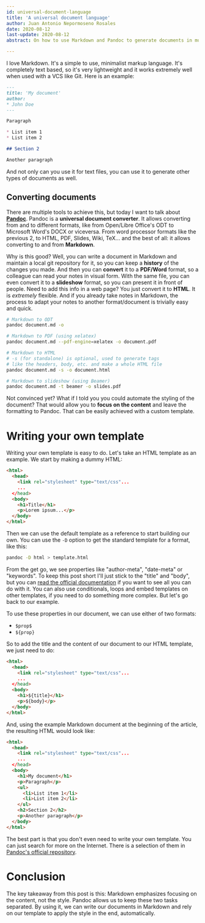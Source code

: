 ```yaml
---
id: universal-document-language
title: 'A universal document language'
author: Juan Antonio Nepormoseno Rosales
date: 2020-08-12
last-update: 2020-08-12
abstract: On how to use Markdown and Pandoc to generate documents in multiple formats (HTML, PDF, DOC, PPT, ODT...)

---
```


I love Markdown.
It's a simple to use, minimalist markup language.
It's completely text based, so it's very lightweight and it works extremely well when used with a VCS like Git. 
Here is an example:

```md
---
title: 'My document'
author:
* John Doe
---

Paragraph

* List item 1
* List item 2

## Section 2

Another paragraph

```

And not only can you use it for text files, you can use it to generate other types of documents as well.

## Converting documents

There are multiple tools to achieve this, but today I want to talk about **[Pandoc](https://pandoc.org/)**.
Pandoc is a **universal document converter**.
It allows converting from and to different formats, like from Open/Libre Office's ODT to Microsoft Word's DOCX or viceversa.
From word processor formats like the previous 2, to HTML, PDF, Slides, Wiki, TeX...
and the best of all: it allows converting to and from **Markdown**.

Why is this good?
Well, you can write a document in Markdown and maintain a local git repository for it, so you can keep a **history** of the changes you made.
And then you can **convert** it to a **PDF/Word** format, so a colleague can read your notes in visual form.
With the same file, you can even convert it to a **slideshow** format, so you can present it in front of people.
Need to add this info in a web page?
You just convert it to **HTML**.
It is _extremely_ flexible.
And if you already take notes in Markdown, the process to adapt your notes to another format/document is trivially easy and quick.

```sh
# Markdown to ODT
pandoc document.md -o 

# Markdown to PDF (using xelatex)
pandoc document.md --pdf-engine=xelatex -o document.pdf

# Markdown to HTML
# -s (for standalone) is optional, used to generate tags 
# like the headers, body, etc. and make a whole HTML file
pandoc document.md -s -o document.html

# Markdown to slideshow (using Beamer)
pandoc document.md -t beamer -o slides.pdf
```

Not convinced yet?
What if I told you you could automate the styling of the document?
That would allow you to **focus on the content** and leave the formatting to Pandoc.
That can be easily achieved with a custom template.

# Writing your own template

Writing your own template is easy to do.
Let's take an HTML template as an example.
We start by making a dummy HTML:

```html
<html>
  <head>
    <link rel="stylesheet" type="text/css"...
    ...
  </head>
  <body>
    <h1>Title</h1>
    <p>Lorem ipsum...</p>
  </body>
</html>
```

Then we can use the default template as a reference to start building our own.
You can use the `-D` option to get the standard template for a format, like this:

```sh
pandoc -D html > template.html
```

From the get go, we see properties like "author-meta", "date-meta" or "keywords".
To keep this post short I'll just stick to the "title" and "body", but you can [read the official documentation](https://pandoc.org/MANUAL.html#variables) if you want to see all you can do with it.
You can also use conditionals, loops and embed templates on other templates, if you need to do something more complex.
But let's go back to our example.

To use these properties in our document, we can use either of two formats:

* `$prop$`
* `${prop}`

So to add the title and the content of our document to our HTML template, we just need to do:

```html
<html>
  <head>
    <link rel="stylesheet" type="text/css"...
    ...
  </head>
  <body>
    <h1>${title}</h1>
    <p>${body}</p>
  </body>
</html>
```

And, using the example Markdown document at the beginning of the article, the resulting HTML would look like:

```html
<html>
  <head>
    <link rel="stylesheet" type="text/css"...
    ...
  </head>
  <body>
    <h1>My document</h1>
    <p>Paragraph</p>
    <ul>
      <li>List item 1</li>
      <li>List item 2</li>
    </ul>
    <h2>Section 2</h2>
    <p>Another paragraph</p>
  </body>
</html>
```

The best part is that you don't even need to write your own template.
You can just search for more on the Internet.
There is a selection of them in [Pandoc's official repository](https://github.com/jgm/pandoc/wiki/User-contributed-templates).

# Conclusion

The key takeaway from this post is this:
Markdown emphasizes focusing on the content, not the style.
Pandoc allows us to keep these two tasks separated.
By using it, we can write our documents in Markdown and rely on our template to apply the style in the end, automatically.
